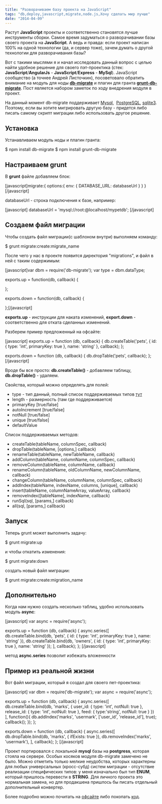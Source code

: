 ```yaml
---
title: "Разворачиваем базу проекта на JavaScript"
tags: "db,deploy,javascript,migrate,node.js,Хочу сделать мир лучше"
date: "2014-04-09"
---
```


Растут **JavaScript** проекты и соответственно становятся лучше инструменты сборки. Самое время задуматься о разворачивании базы своего проекта на **JavaScript**. А ведь и правда: если проект написан 100% на одной технологии (да, и сервер тоже), зачем думать о другой технологии для разворачивания базы?

Вот с такими мыслями я и начал исследовать данный вопрос с целью найти удобное решение для своего пэт-проектика (стек: **JavaScript**/**AngularJs** - **JavaScript**/**Express** - **MySql**). JavaScript сообщество (а точнее Андрей Листочкин), посоветовало обратить внимание на модуль для ноды **[db-migrate](https://www.npmjs.org/package/db-migrate "npmjs.org")** и плагин для гранта **[grunt-db-migrate](https://www.npmjs.org/package/grunt-db-migrate "npmjs.org")**. Пост является набором заметок по ходу внедрения модуля в проект.

На данный момент db-migrate поддерживает [Mysql](https://github.com/felixge/node-mysql "node-mysql"),  [PostgreSQL](https://github.com/brianc/node-postgres), [sqlite3](https://github.com/developmentseed/node-sqlite3). Поэтому, если вы хотите мигрировать другую базу - придется либо писать самому скрипт миграции либо использовать другое решение.

## Установка

Устанавливаем модуль ноды и плагин гранта:

$ npm install db-migrate
$ npm install grunt-db-migrate

## Настраиваем grunt

В **grunt** файле добавляем блок:

[javascript]migrate:{ options:{ env: { DATABASE\_URL: databaseUrl } } }[/javascript]

databaseUrl - строка подключения к базе, например:

[javascript] databaseUrl = 'mysql://root:@localhost/mypetdb'; [/javascript]

## Создаем файл миграции

Чтобы создать файл миграции(с шаблоном внутри) выполняем команду:

$ grunt migrate:create:migrate\_name

После чего у нас в проекте появится директория "migrations", и файл в ней с таким содержимым:

[javascript]var dbm = require('db-migrate'); var type = dbm.dataType;

exports.up = function(db, callback) {

};

exports.down = function(db, callback) {

};[/javascript]

**exports.up** - инструкции для наката изменений, **export.down** - соответственно для отката сделанных изменений.

Разберем пример предложенный на офсайте:

[javascript] exports.up = function (db, callback) { db.createTable('pets', { id: { type: 'int', primaryKey: true }, name: 'string' }, callback); };

exports.down = function (db, callback) { db.dropTable('pets', callback); }; [/javascript]

Вроде бы все просто: **db.createTable()** - добавляем таблицу, **db.dropTable()** - удаляем.

Свойства, который можно определять для полей:

- type - тип данный, полный список поддерживаемых типов [тут](https://github.com/kunklejr/node-db-migrate/blob/master/lib/data_type.js "lib/data_type.js")
- length - размерность (там где поддерживается)
- primaryKey [true/false]
- autoIncrement [true/false]
- notNull [true/false]
- unique [true/false]
- defaultValue

Список поддерживаемых методов:

- createTable(tableName, columnSpec, callback)
- dropTable(tableName, [options,] callback)
- renameTable(tableName, newTableName, callback)
- addColumn(tableName, columnName, columnSpec, callback)
- removeColumn(tableName, columnName, callback)
- renameColumn(tableName, oldColumnName, newColumnName, callback)
- changeColumn(tableName, columnName, columnSpec, callback)
- addIndex(tableName, indexName, columns, [unique], callback)
- insert(tableName, columnNameArray, valueArray, callback)
- removeIndex([tableName], indexName, callback)
- runSql(sql, [params,] callback)
- all(sql, [params,] callback)

## Запуск

Теперь grunt может выполнить задачу:

$ grunt migrate:up

и чтобы откатить изменения:

$ grunt migrate:down

создать новый файл миграции:

$ grunt migrate:create:migration\_name

## Дополнительно

Когда нам нужно создать несколько таблиц, удобно использовать модуль **async**:

[javascript] var async = require('async');

exports.up = function (db, callback) { async.series([ db.createTable.bind(db, 'pets', { id: { type: 'int', primaryKey: true }, name: 'string' }), db.createTable.bind(db, 'owners', { id: { type: 'int', primaryKey: true }, name: 'string' }); ], callback); }; [/javascript]

метод **async.series** позволит избежать вложенности

## Пример из реальной жизни

Вот файл миграции, который я создал для своего пет-проектика:

[javascript] var dbm = require('db-migrate'); var async = require('async');

exports.up = function (db, callback) { async.series([ db.createTable.bind(db, 'marks', { user\_id: { type: 'int', notNull: true }, release\_id: { type: 'int', notNull: true }, feed: { type:'string', notNull: true } }) ], function(){ db.addIndex('marks', 'usermark', ['user\_id', 'release\_id'], true); callback(); }); };

exports.down = function (db, callback) { async.series([ db.dropTable.bind(db, 'marks', { ifExists: true }), db.removeIndex('marks', 'usermark'), ], callback); }; [/javascript]

Проект портировался с локальной **mysql** базы на **postgress**, которая стояла на сервере. Особых косяков модуля db-migrate замечено не было. Можно отметить только мелкие неудобства, которых характерны для любых универсальных (кросс-субд) систем миграции - отсутствие реализации специфических типов: у меня изначально был тип **ENUM**, который пришлось перевести в **STRING**. Для личного проекта это нормальная замена, но для продакшена пришлось бы писать отдельный дополнительный конвертер.

Более подробно можно почитать на [офсайте](https://www.npmjs.org/package/db-migrate) либо покопать [код](https://github.com/kunklejr/node-db-migrate).
